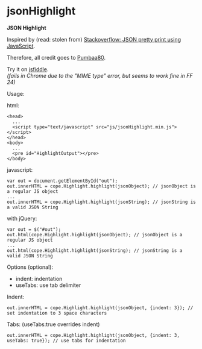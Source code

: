 jsonHighlight
=============

<b>JSON Highlight</b>

Inspired by (read: stolen from) [Stackoverflow: JSON pretty print using JavaScript](http://stackoverflow.com/a/7220510).

Therefore, all credit goes to [Pumbaa80](http://stackoverflow.com/users/27862/pumbaa80).

Try it on [jsfiddle](http://jsfiddle.net/EVHKs/3/).  
*(fails in Chrome due to the "MIME type" error, but seems to work fine in FF 24)*


Usage:

html:

    <head>
      ...
      <script type="text/javascript" src="js/jsonHighlight.min.js"></script>
    </head>
    <body>
      ...
      <pre id="HighlightOutput"></pre>
    </body>

javascript:

    var out = document.getElementById("out");
    out.innerHTML = cope.Highlight.highlight(jsonObject); // jsonObject is a regular JS object
    ...
    out.innerHTML = cope.Highlight.highlight(jsonString); // jsonString is a valid JSON String

with jQuery:

    var out = $("#out");
    out.html(cope.Highlight.highlight(jsonObject); // jsonObject is a regular JS object
    ...
    out.html(cope.Highlight.highlight(jsonString); // jsonString is a valid JSON String

Options (optional):
* indent: indentation
* useTabs: use tab delimiter

Indent:

    out.innerHTML = cope.Highlight.highlight(jsonObject, {indent: 3}); // set indentation to 3 space characters

Tabs: (useTabs:true overrides indent)

    out.innerHTML = cope.Highlight.highlight(jsonObject, {indent: 3, useTabs: true}); // use tabs for indentation
